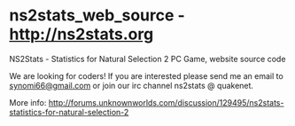 ns2stats_web_source - http://ns2stats.org
===================

NS2Stats - Statistics for Natural Selection 2 PC Game, website source code

We are looking for coders!
If you are interested please send me an email to synomi66@gmail.com or join our irc channel ns2stats @ quakenet.

More info: http://forums.unknownworlds.com/discussion/129495/ns2stats-statistics-for-natural-selection-2
